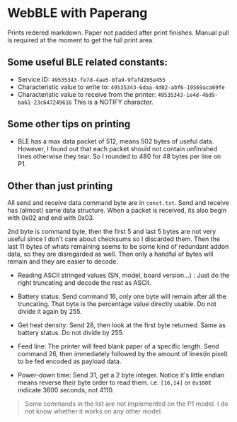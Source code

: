 # WebBLE with Paperang 

Prints redered markdown. Paper not padded after print finishes. Manual pull is required at the moment to get the full print area. 



## Some useful BLE related constants:

- Service ID: `49535343-fe7d-4ae5-8fa9-9fafd205e455`
- Characteristic value to write to: `49535343-6daa-4d02-abf6-19569aca69fe`
- Characteristic value to receive from the printer: `49535343-1e4d-4bd9-ba61-23c647249616` This is a NOTIFY character.



## Some other tips on printing

- BLE has a max data packet of 512, means 502 bytes of useful data. However, I found out that each packet should not contain unfinished lines otherwise they tear. So I rounded to 480 for 48 bytes per line on P1.

## Other than just printing

All send and receive data command byte are in `const.txt`. Send and receive has (almost) same data structure. When a packet is received, its also begin with 0x02 and end with 0x03. 

2nd byte is command byte, then the first 5 and last 5 bytes are not very useful since I don't care about checksums so I discarded them. Then the last 11 bytes of whats remaining seems to be some kind of redundant addon data, so they are disregarded as well. Then only a handful of bytes will remain and they are easier to decode. 

- Reading ASCII stringed values (SN, model, board version...) : Just do the right truncating and decode the rest as ASCII.
- Battery status: Send command 16, only one byte will remain after all the truncating. That byte is the percentage value directly usable. Do not divide it again by 255.
- Get heat density: Send 28, then look at the first byte returned. Same as battery status. Do not divide by 255.
- Feed line: The printer will feed blank paper of a specific length. Send command 26, then immediately followed by the amount of lines(in pixel) to be fed encoded as payload data. 

- Power-down time: Send 31, get a 2 byte integer. Notice it's little endian means reverse their byte order to read them. i.e. `[16,14]` or `0x100E` indicate 3600 seconds, not 4110.

> Some commands in the list are not implemented on the P1 model. I do not know whether it works on any other model. 